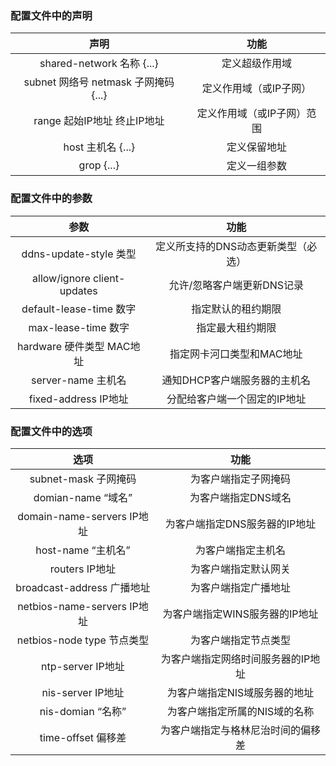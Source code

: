 ### 配置文件中的声明
声明|功能
:---:|:---:
shared-network 名称 {...}|定义超级作用域
subnet 网络号 netmask 子网掩码 {...}|定义作用域（或IP子网）
range 起始IP地址 终止IP地址|定义作用域（或IP子网）范围
host 主机名 {...}|定义保留地址
grop {...}|定义一组参数
### 配置文件中的参数
参数|功能
:---:|:---:
ddns-update-style 类型|定义所支持的DNS动态更新类型（必选）
allow/ignore client-updates|允许/忽略客户端更新DNS记录
default-lease-time 数字|指定默认的租约期限
max-lease-time 数字|指定最大租约期限
hardware 硬件类型 MAC地址|指定网卡河口类型和MAC地址
server-name 主机名|通知DHCP客户端服务器的主机名
fixed-address IP地址|分配给客户端一个固定的IP地址
### 配置文件中的选项
选项|功能
:---:|:---:
subnet-mask 子网掩码|为客户端指定子网掩码
domian-name “域名”|为客户端指定DNS域名
domain-name-servers IP地址|为客户端指定DNS服务器的IP地址
host-name “主机名”|为客户端指定主机名
routers IP地址|为客户端指定默认网关
broadcast-address 广播地址|为客户端指定广播地址
netbios-name-servers IP地址|为客户端指定WINS服务器的IP地址
netbios-node type 节点类型|为客户端指定节点类型
ntp-server IP地址|为客户端指定网络时间服务器的IP地址
nis-server IP地址|为客户端指定NIS域服务器的地址
nis-domian “名称”|为客户端指定所属的NIS域的名称
time-offset 偏移差|为客户端指定与格林尼治时间的偏移差
